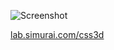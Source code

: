 ![Screenshot](http://lab.simurai.com/css3d/screenshot.jpg)

[lab.simurai.com/css3d](http://lab.simurai.com/css3d)